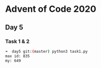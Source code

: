 # Advent of Code 2020

## Day 5

### Task 1 & 2

```bash
➜  day5 git:(master) python3 task1.py 
max id: 835 
my: 649 
```

